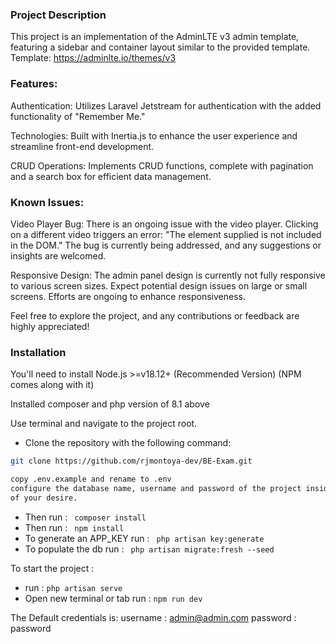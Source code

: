 ### Project Description
This project is an implementation of the AdminLTE v3 admin template, featuring a sidebar and container layout similar to the provided template.
Template: https://adminlte.io/themes/v3
### Features:
Authentication: Utilizes Laravel Jetstream for authentication with the added functionality of "Remember Me."

Technologies: Built with Inertia.js to enhance the user experience and streamline front-end development.

CRUD Operations: Implements CRUD functions, complete with pagination and a search box for efficient data management.

### Known Issues:
Video Player Bug: There is an ongoing issue with the video player. Clicking on a different video triggers an error: "The element supplied is not included in the DOM." The bug is currently being addressed, and any suggestions or insights are welcomed.

Responsive Design: The admin panel design is currently not fully responsive to various screen sizes. Expect potential design issues on large or small screens. Efforts are ongoing to enhance responsiveness.

Feel free to explore the project, and any contributions or feedback are highly appreciated!


### Installation
You'll need to install Node.js >=v18.12+ (Recommended Version) (NPM comes along with it)

Installed composer and php version of 8.1 above

Use terminal and navigate to the project root.

- Clone the repository with the following command:

```bash
git clone https://github.com/rjmontoya-dev/BE-Exam.git

copy .env.example and rename to .env
configure the database name, username and password of the project inside the .env file
of your desire.

```
- Then run : <code> composer install </code>
- Then run : <code> npm install </code>
- To generate an APP_KEY run : <code> php artisan key:generate </code>
- To populate the db run : <code> php artisan migrate:fresh --seed </code>

To start the project : 
- run : <code>php artisan serve </code>
- Open new terminal or tab run : <code>npm run dev </code>

The Default credentials is:
username : admin@admin.com
password : password



 

